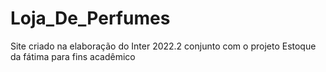 # Loja_De_Perfumes
Site criado na elaboração do Inter 2022.2 conjunto com o projeto Estoque da fátima para fins acadêmico
